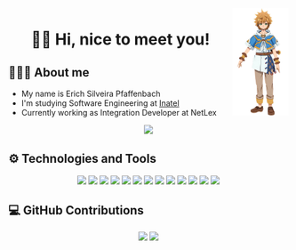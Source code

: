 <img align="right" width="20%" src="images/Lloyd.png">

<h1 align="center">👋🏻 Hi, nice to meet you!</h1>

## 👨🏻‍💻 About me

- My name is Erich Silveira Pfaffenbach
- I'm studying Software Engineering at [Inatel](https://inatel.br/home/)
- Currently working as Integration Developer at NetLex

<div align="center">
    <a href="https://www.linkedin.com/in/erich-pfaffenbach-73a10321a/" target="_blank"><img src="https://img.shields.io/badge/-LinkedIn-%230077B5?style=for-the-badge&logo=linkedin&logoColor=white" target="_blank"></a>   
</div>

## ⚙ Technologies and Tools

<div align="center">
    <img height="30" src="https://img.shields.io/badge/React-20232A?style=for-the-badge&logo=react&logoColor=61DAFB">
    <img height="30" src="https://img.shields.io/badge/Angular-DD0031?style=for-the-badge&logo=angular&logoColor=white">
    <img height="30" src="https://img.shields.io/badge/HTML5-E34F26?style=for-the-badge&logo=html5&logoColor=white">
    <img height="30" src="https://img.shields.io/badge/CSS3-1572B6?style=for-the-badge&logo=css3&logoColor=white">
    <img height="30" src="https://img.shields.io/badge/JavaScript-F7DF1E?style=for-the-badge&logo=javascript&logoColor=black">
    <img height="30" src="https://img.shields.io/badge/TypeScript-007ACC?style=for-the-badge&logo=typescript&logoColor=white">
    <img height="30" src="https://img.shields.io/badge/Python-14354C?style=for-the-badge&logo=python&logoColor=white">
    <img height="30" src="https://img.shields.io/badge/Node.js-43853D?style=for-the-badge&logo=node.js&logoColor=white">
    <img height="30" src="https://img.shields.io/badge/MongoDB-4EA94B?style=for-the-badge&logo=mongodb&logoColor=white">
    <img height="30" src="https://img.shields.io/badge/MySQL-00000F?style=for-the-badge&logo=mysql&logoColor=white">
    <img height="30" src="https://img.shields.io/badge/Git-E34F26?style=for-the-badge&logo=git&logoColor=white">
    <img height="30" src="https://img.shields.io/badge/Windows-017AD7?style=for-the-badge&logo=windows&logoColor=white">
    <img height="30" src="https://img.shields.io/badge/Linux-E34F26?style=for-the-badge&logo=linux&logoColor=black">
</div>

## 💻 GitHub Contributions

<div align="center">
    <img height="150rem" src="https://github-readme-stats.vercel.app/api?username=pfaffenbach&show_icons=true&theme=github_dark&include_all_commits=true&count_private=true"/>
    <img height="150rem" src="https://github-readme-stats.vercel.app/api/top-langs/?username=pfaffenbach&layout=compact&langs_count=7&theme=github_dark"/>
</div>

